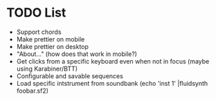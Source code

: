 #  TODO List

- Support chords
- Make prettier on mobile
- Make prettier on desktop
- "About..." (how does that work in mobile?)
- Get clicks from a specific keyboard even when not in focus (maybe using Karabiner/BTT)
- Configurable and savable sequences
- Load specific intstrument from soundbank (echo 'inst 1' |fluidsynth foobar.sf2)
